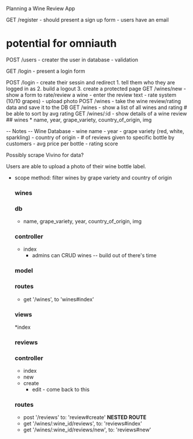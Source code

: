 Planning a Wine Review App

GET /register - should present a sign up form - users have an email

# potential for omniauth

POST /users - creater the user in database - validation

GET /login - present a login form

POST /login - create their sessin and redirect
        1. tell them who they are logged in as
        2. build a logout
        3. create a protected page
    GET /wines/new
        - show a form to rate/review a wine
        - enter the review text
        - rate system (10/10 grapes)
        - upload photo
    POST /wines
        - take the wine review/rating data and save it to the DB
    GET /wines
        - show a list of all wines and rating
        # be able to sort by avg rating
    GET /wines/:id
        - show details of a wine review
        ## wines
       * name, year, grape_variety, country_of_origin, img

-- Notes --
       Wine Database
        - wine name
        - year
        - grape variety (red, white, sparkling)
        - country of origin
        - # of reviews given to specific bottle by customers
        - avg price per bottle
        - rating score

  Possibly scrape Vivino for data?

   Users are able to upload a photo of their wine bottle label.

  * scope method: filter wines by grape variety and country of origin
    
    ### wines ###

    ### db
    * name, grape_variety, year, country_of_origin, img

    ### controller
    * index
      * admins can CRUD wines -- build out of there's time
  
    ### model

    ### routes
    * get '/wines', to 'wines#index'

    ### views
    *index 

    ### reviews ###

    ### controller
    * index 
    * new
    * create
      * edit - come back to this 


    ### routes
    * post '/reviews' to: 'review#create'
     **NESTED ROUTE** 
    * get '/wines/:wine_id/reviews', to: 'reviews#index' 
    * get '/wines/:wine_id/reviews/new', to: 'reviews#new' 
  


